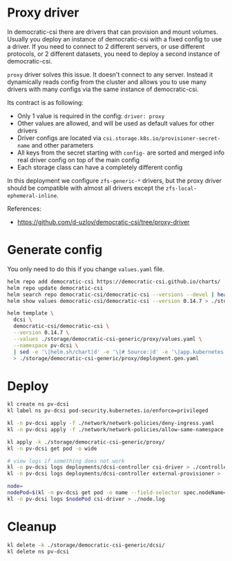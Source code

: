 
# Proxy driver

In democratic-csi there are drivers
that can provision and mount volumes.
Usually you deploy an instance of democratic-csi
with a fixed config to use a driver.
If you need to connect to 2 different servers,
or use different protocols, or 2 different datasets,
you need to deploy a second instance of democratic-csi.

`proxy` driver solves this issue. It doesn't connect to any server.
Instead it dynamically reads config from the cluster
and allows you to use many drivers with many configs
via the same instance of democratic-csi.

Its contract is as following:
- Only 1 value is required in the config: `driver: proxy`
- Other values are allowed, and will be used as default values for other drivers
- Driver configs are located via `csi.storage.k8s.io/provisioner-secret-name` and other parameters
- All keys from the secret starting with `config-` are sorted and merged info real driver config on top of the main config
- Each storage class can have a completely different config

In this deployment we configure `zfs-generic-*` drivers,
but the proxy driver should be compatible with almost all drivers
except the `zfs-local-ephemeral-inline`.

References:
- https://github.com/d-uzlov/democratic-csi/tree/proxy-driver

# Generate config

You only need to do this if you change `values.yaml` file.

```bash
helm repo add democratic-csi https://democratic-csi.github.io/charts/
helm repo update democratic-csi
helm search repo democratic-csi/democratic-csi --versions --devel | head
helm show values democratic-csi/democratic-csi --version 0.14.7 > ./storage/democratic-csi-generic/default-values.yaml
```

```bash
helm template \
  dcsi \
  democratic-csi/democratic-csi \
  --version 0.14.7 \
  --values ./storage/democratic-csi-generic/proxy/values.yaml \
  --namespace pv-dcsi \
  | sed -e '\|helm.sh/chart|d' -e '\|# Source:|d' -e '\|app.kubernetes.io/managed-by: Helm|d' -e '\|app.kubernetes.io/instance:|d' -e '\|^#|d' \
  > ./storage/democratic-csi-generic/proxy/deployment.gen.yaml
```

# Deploy

```bash
kl create ns pv-dcsi
kl label ns pv-dcsi pod-security.kubernetes.io/enforce=privileged

kl -n pv-dcsi apply -f ./network/network-policies/deny-ingress.yaml
kl -n pv-dcsi apply -f ./network/network-policies/allow-same-namespace.yaml

kl apply -k ./storage/democratic-csi-generic/proxy/
kl -n pv-dcsi get pod -o wide

# view logs if something does not work
kl -n pv-dcsi logs deployments/dcsi-controller csi-driver > ./controller.log
kl -n pv-dcsi logs deployments/dcsi-controller external-provisioner > ./controller-external-provisioner.log

node=
nodePod=$(kl -n pv-dcsi get pod -o name --field-selector spec.nodeName=$node -l app.kubernetes.io/csi-role=node)
kl -n pv-dcsi logs $nodePod csi-driver > ./node.log
```

# Cleanup

```bash
kl delete -k ./storage/democratic-csi-generic/dcsi/
kl delete ns pv-dcsi
```
